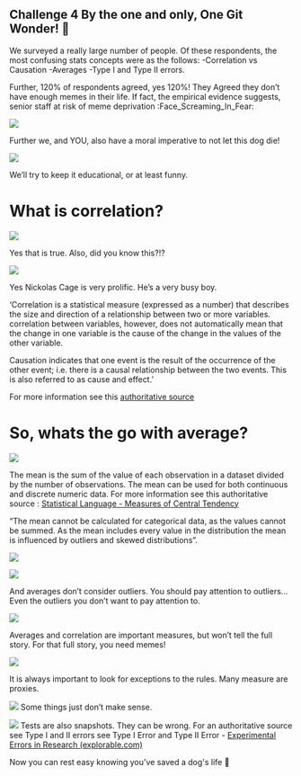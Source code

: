 ## Challenge 4 By the one and only, One Git Wonder!  :dancer:

We surveyed a really large number of people. Of these respondents, the most confusing stats concepts were as the follows:
-Correlation vs Causation
-Averages
-Type I and Type II errors.

Further, 120% of respondents agreed, yes 120%!
They Agreed they don’t have enough memes in their life.
If fact, the empirical evidence suggests, senior staff at risk of meme deprivation :Face_Screaming_In_Fear:

![](./memes/meme0.png)

Further we, and YOU, also have a moral imperative to not let this dog die!


![](./memes/meme1.png)

We’ll try to keep it educational, or at least funny. 


# What is correlation?


![](./memes/meme2.png)

Yes that is true.
Also, did you know this?!?

![](./memes/meme3.png)

Yes Nickolas Cage is very prolific. He’s a very busy boy.


‘Correlation is a statistical measure (expressed as a number) that describes the size and direction of a relationship between two or more variables. correlation between variables, however, does not automatically mean that the change in one variable is the cause of the change in the values of the other variable.

Causation indicates that one event is the result of the occurrence of the other event; i.e. there is a causal relationship between the two events. This is also referred to as cause and effect.’

 For more information see this [authoritative source](https://www.abs.gov.au/websitedbs/D3310114.nsf/home/statistical+language+-+correlation+and+causation)


# So, whats the go with average?

![](./memes/meme4.png)

The mean is the sum of the value of each observation in a dataset divided by the number of observations. The mean can be used for both continuous and discrete numeric data.
For more information see this authoritative source : [Statistical Language - Measures of Central Tendency](https://www.abs.gov.au/websitedbs/D3310114.nsf/Home/Statistical+Language+-+measures+of+central+tendency#:~:text=There%20are%20three%20main%20measures,central%20value%20in%20the%20distribution.)

“The mean cannot be calculated for categorical data, as the values cannot be summed. As the mean includes every value in the distribution the mean is influenced by outliers and skewed distributions”.


![](./memes/meme5.png)


![](./memes/meme6.png)

And averages don’t consider outliers. You should pay attention to outliers… Even the outliers you don’t want to pay attention to.

![](./memes/meme7.png)

Averages and correlation are important measures, but won’t tell the full story. For that full story,  you need memes!


![](./memes/meme8.png)

It is always important to look for exceptions to the rules. Many measure are proxies.

![](./memes/meme9.png)
Some things just don’t make sense.


![](./memes/meme10.png)
Tests are also snapshots. They can be wrong. For an authoritative source see Type I and II errors see Type I Error and Type II Error - [Experimental Errors in Research (explorable.com)](https://explorable.com/type-i-error)

Now you can rest easy knowing you've saved a dog's life :angel:


